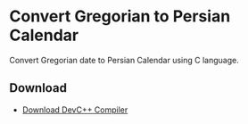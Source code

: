 # Convert Gregorian to Persian Calendar

Convert Gregorian date to Persian Calendar using C language.


## Download
+ [Download DevC++ Compiler](https://sourceforge.net/projects/orwelldevcpp/)

